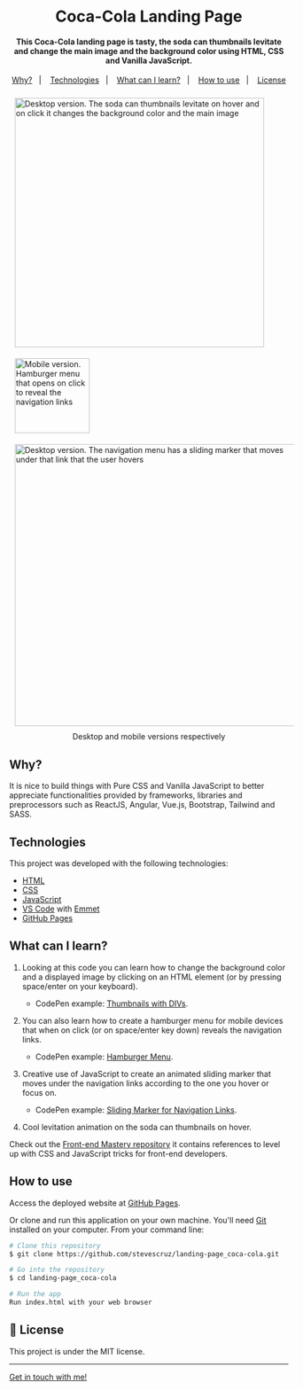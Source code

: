 <h1 align="center">
    <br>
    Coca-Cola Landing Page
</h1>

<h4 align="center">
  This Coca-Cola landing page is tasty, the soda can thumbnails levitate and change the main image and the background color using HTML, CSS and Vanilla JavaScript.
</h4>

<p align="center">
  <a href ="#why">Why?</a>&nbsp;&nbsp;&nbsp;|&nbsp;&nbsp;&nbsp;
  <a href="#technologies">Technologies</a>&nbsp;&nbsp;&nbsp;|&nbsp;&nbsp;&nbsp;
  <a href="#what-can-i-learn">What can I learn?</a>&nbsp;&nbsp;&nbsp;|&nbsp;&nbsp;&nbsp;
  <a href="#how-to-use">How to use</a>&nbsp;&nbsp;&nbsp;|&nbsp;&nbsp;&nbsp;
  <a href="#memo-license">License</a>
</p>

<div style="display: flex; flex-wrap: wrap; justify-content: space-between;">

  <img style="margin: 10px" alt="Desktop version. The soda can thumbnails levitate on hover and on click it changes the background color and the main image" src="https://res.cloudinary.com/dmct8cfu9/image/upload/v1599080274/landing_page_coca-cola_thumbnails.gif" width="450"/>

  <img style="margin: 10px" alt="Mobile version. Hamburger menu that opens on click to reveal the navigation links" src="https://res.cloudinary.com/dmct8cfu9/image/upload/v1599732094/landing_page_coca-cola_hamburguer_menu_hhbxwq.gif" width="135" />

  <img style="margin: 10px" alt="Desktop version. The navigation menu has a sliding marker that moves under that link that the user hovers" src="https://res.cloudinary.com/dmct8cfu9/image/upload/v1599116953/landing_page_coca-cola_navbar_links_indicator_ytqfbh.gif" width="509"/>

  <p style="margin: 0 auto;">
    Desktop and mobile versions respectively
  </p>
</div>

## Why?

It is nice to build things with Pure CSS and Vanilla JavaScript to better appreciate functionalities provided by frameworks, libraries and preprocessors such as ReactJS, Angular, Vue.js, Bootstrap, Tailwind and SASS.

## Technologies

This project was developed with the following technologies:

-  [HTML](https://html.spec.whatwg.org/multipage/)
-  [CSS](https://www.w3.org/Style/CSS/Overview.en.html)
-  [JavaScript](https://www.ecma-international.org/publications/standards/Ecma-262-arch.htm)
-  [VS Code][vc] with [Emmet][emmet]
-  [GitHub Pages](https://pages.github.com/)

## What can I learn?

1. Looking at this code you can learn how to change the background color and a displayed image by clicking on an HTML element (or by pressing space/enter on your keyboard).
   - CodePen example: [Thumbnails with DIVs](https://codepen.io/stevescruz/pen/xxVWLjr).
   
2. You can also learn how to create a hamburger menu for mobile devices that when on click (or on space/enter key down) reveals the navigation links.
   - CodePen example: [Hamburger Menu](https://codepen.io/stevescruz/pen/yLOKzvo).
3. Creative use of JavaScript to create an animated sliding marker that moves under the navigation links according to the one you hover or focus on.
   - CodePen example: [Sliding Marker for Navigation Links](https://codepen.io/stevescruz/pen/KKzoqoG).
   
4. Cool levitation animation on the soda can thumbnails on hover.

Check out the [Front-end Mastery repository](https://github.com/stevescruz/frontend_mastery) it contains references to level up with CSS and JavaScript tricks for front-end developers.

## How to use

Access the deployed website at [GitHub Pages](https://stevescruz.github.io/landing-page_coca-cola/).

Or clone and run this application on your own machine. You'll need [Git](https://git-scm.com) installed on your computer. From your command line:

```bash
# Clone this repository
$ git clone https://github.com/stevescruz/landing-page_coca-cola.git

# Go into the repository
$ cd landing-page_coca-cola

# Run the app
Run index.html with your web browser
```

## :memo: License
This project is under the MIT license.

---

[Get in touch with me!](https://www.linkedin.com/in/stevescruz/)

[vc]: https://code.visualstudio.com/
[emmet]: https://emmet.io/